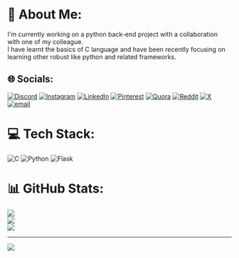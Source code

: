 # 💫 About Me:
I'm currently working on a python back-end project with a collaboration with one of my colleague. <br>I have learnt the basics of C language and have been recently focusing on learning other robust like python and related frameworks.


## 🌐 Socials:
[![Discord](https://img.shields.io/badge/Discord-%237289DA.svg?logo=discord&logoColor=white)](https://discord.gg/piyushpatel#4651) [![Instagram](https://img.shields.io/badge/Instagram-%23E4405F.svg?logo=Instagram&logoColor=white)](https://instagram.com/a_patel_piyush) [![LinkedIn](https://img.shields.io/badge/LinkedIn-%230077B5.svg?logo=linkedin&logoColor=white)](https://linkedin.com/in/piyush-a-patel-00a420338) [![Pinterest](https://img.shields.io/badge/Pinterest-%23E60023.svg?logo=Pinterest&logoColor=white)](https://pinterest.com/apatelpiyush) [![Quora](https://img.shields.io/badge/Quora-%23B92B27.svg?logo=Quora&logoColor=white)](https://quora.com/profile/PiyushAPatel) [![Reddit](https://img.shields.io/badge/Reddit-%23FF4500.svg?logo=Reddit&logoColor=white)](https://reddit.com/user/piyushapatel) [![X](https://img.shields.io/badge/X-black.svg?logo=X&logoColor=white)](https://x.com/PiyushP38093150) [![email](https://img.shields.io/badge/Email-D14836?logo=gmail&logoColor=white)](mailto:apatelpiyush@gmail.com) 

# 💻 Tech Stack:
![C](https://img.shields.io/badge/c-%2300599C.svg?style=for-the-badge&logo=c&logoColor=white) ![Python](https://img.shields.io/badge/python-3670A0?style=for-the-badge&logo=python&logoColor=ffdd54) ![Flask](https://img.shields.io/badge/flask-%23000.svg?style=for-the-badge&logo=flask&logoColor=white)
# 📊 GitHub Stats:
![](https://github-readme-stats.vercel.app/api?username=apatelpiyush&theme=dark&hide_border=false&include_all_commits=false&count_private=false)<br/>
![](https://nirzak-streak-stats.vercel.app/?user=apatelpiyush&theme=dark&hide_border=false)<br/>
![](https://github-readme-stats.vercel.app/api/top-langs/?username=apatelpiyush&theme=dark&hide_border=false&include_all_commits=false&count_private=false&layout=compact) 

---
[![](https://visitcount.itsvg.in/api?id=apatelpiyush&icon=0&color=0)](https://visitcount.itsvg.in)


